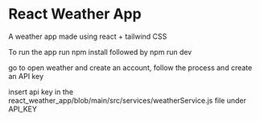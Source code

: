 # React Weather App

A weather app made using react + tailwind CSS

To run the app run npm install followed by npm run dev

go to open weather and create an account, follow the process and create an API key

insert api key in the react_weather_app/blob/main/src/services/weatherService.js file under API_KEY
